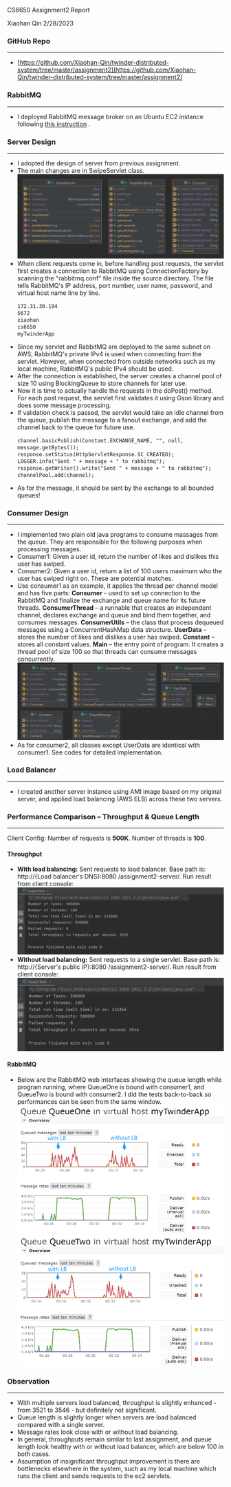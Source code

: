 CS6650 Assignment2 Report

Xiaohan Qin 2/28/2023

### GitHub Repo

---

- [https://github.com/Xiaohan-Qin/twinder-distributed-system/tree/master/assignment2](https://github.com/Xiaohan-Qin/twinder-distributed-system/tree/master/assignment2)

### RabbitMQ

---

- I deployed RabbitMQ message broker on an Ubuntu EC2 instance
  following [this instruction](https://www.cherryservers.com/blog/how-to-install-and-start-using-rabbitmq-on-ubuntu-22-04)
  .

### Server Design

---

- I adopted the design of server from previous assignment.
- The main changes are in SwipeServlet class.
  ![](screenshots/server-design.png)
- When client requests come in, before handling post requests, the servlet first creates a
  connection to RabbitMQ using ConnectionFactory by scanning the "rabbitmq.conf" file inside the
  source directory. The file tells RabbitMQ's IP address, port number, user name, password, and
  virtual host name line by line.
  ```
  172.31.30.194
  5672
  xiaohan
  cs6650
  myTwinderApp
  ```
- Since my servlet and RabbitMQ are deployed to the same subnet on AWS, RabbitMQ's private IPv4 is
  used when connecting from the servlet. However, when connected from outside networks such as my
  local machine, RabbitMQ's public IPv4 should be used.
- After the connection is established, the server creates a channel pool of size 10 using
  BlockingQueue to store channels for later use.
- Now it is time to actually handle the requests in the doPost() method. For each post request, the
  servlet first validates it using Gson library and does some message processing.
- If validation check is passed, the servlet would take an idle channel from the queue, publish the
  message to a fanout exchange, and add the channel back to the queue for future use.
  ```
  channel.basicPublish(Constant.EXCHANGE_NAME, "", null, message.getBytes());
  response.setStatus(HttpServletResponse.SC_CREATED);
  LOGGER.info("Sent " + message + " to rabbitmq");
  response.getWriter().write("Sent " + message + " to rabbitmq");
  channelPool.add(channel);
  ```
- As for the message, it should be sent by the exchange to all bounded queues!

### Consumer Design

---

- I implemented two plain old java programs to consume massages from the queue. They are responsible
  for the following purposes when processing messages.
- Consumer1: Given a user id, return the number of likes and dislikes this user has swiped.
- Consumer2: Given a user id, return a list of 100 users maximum who the user has swiped right on.
  These are potential matches.
- Use consumer1 as an example, it applies the thread per channel model and has five parts:
  **Consumer** - used to set up connection to the RabbitMQ and finalize the exchange and queue name
  for its future threads.
  **ConsumerThread** – a runnable that creates an independent channel, declares exchange and queue
  and bind them together, and consumes messages.
  **ConsumerUtils** – the class that process dequeued messages using a ConcurrentHashMap data
  structure.
  **UserData** – stores the number of likes and dislikes a user has swiped.
  **Constant** – stores all constant values.
  **Main** – the entry point of program. It creates a thread pool of size 100 so that threads can
  consume messages concurrently.
  ![](screenshots/consumer-design.png)
- As for consumer2, all classes except UserData are identical with consumer1. See codes for detailed
  implementation.

### Load Balancer

---

- I created another server instance using AMI image based on my original server, and applied load
  balancing (AWS ELB) across these two servers.

### Performance Comparison – Throughput & Queue Length

---
Client Config: Number of requests is **500K**. Number of threads is **100**.

#### Throughput

- **With load balancing:** Sent requests to load balancer. Base path is: http://{Load balancer's
  DNS}:8080 /assignment2-server/. Run result from client console:
  ![](screenshots/throughput-with-LB.png)
- **Without load balancing:** Sent requests to a single servlet. Base path is: http://{Server's
  public IP}:8080 /assignment2-server/. Run result from client console:
  ![](screenshots/throughput-without-LB.png)

#### RabbitMQ

- Below are the RabbitMQ web interfaces showing the queue length while program running, where
  QueueOne is bound with consumer1, and QueueTwo is bound with consumer2. I did the tests
  back-to-back so performances can be seen from the same window.
  ![](screenshots/queue-one-length.png)
  ![](screenshots/queue-two-length.png)

### Observation

---

- With multiple servers load balanced, throughput is slightly enhanced - from 3521 to 3546 - but
  definitely not significant.
- Queue length is slightly longer when servers are load balanced compared with a single server.
- Message rates look close with or without load balancing.
- In general, throughputs remain similar to last assignment, and queue length look healthy with or
  without load balancer, which are below 100 in both cases.
- Assumption of insignificant throughput improvement is there are bottlenecks elsewhere in the
  system, such as my local machine which runs the client and sends requests to the ec2 servlets.